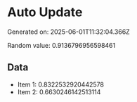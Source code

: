 # Auto Update

Generated on: 2025-06-01T11:32:04.366Z

Random value: 0.9136796956598461

## Data

- Item 1: 0.8322532920442578
- Item 2: 0.6630246142513114